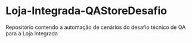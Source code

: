 # Loja-Integrada-QAStoreDesafio
Repositório contendo a automação de cenários do desafio técnico de QA para a Loja Integrada
